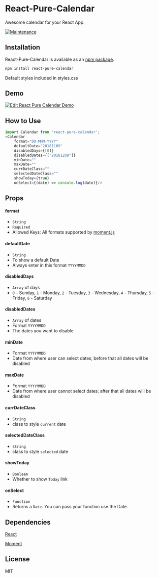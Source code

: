 # React-Pure-Calendar

Awesome calendar for your React App. 

[![Maintenance](https://img.shields.io/badge/Maintained%3F-yes-green.svg)](https://GitHub.com/peeyush-sahu/react-pure-calendar/graphs/commit-activity)

## Installation

React-Pure-Calendar is available as an [npm package](https://www.npmjs.org/package/react-pure-calendar).
```sh
npm install react-pure-calendar
```

Default styles included in styles.css

## Demo

[![Edit React Pure Calendar Demo](https://codesandbox.io/static/img/play-codesandbox.svg)](https://codesandbox.io/s/3qw6p387r5)

## How to Use

```javascript
import Calendar from 'react-pure-calendar';
<Calendar
    format="DD-MMM-YYYY"
    defaultDate="20181109"
    disabledDays={[0]}
    disabledDates={["20181208"]}
    minDate=""
    maxDate=""
    currDateClass=""
    selectedDateClass=""
    showToday={true}
    onSelect={(date) => console.log(date)}/>
```

## Props

#### format
 - `String`
 - `Required`
 - Allowed Keys: All formats supported by [moment.js](http://momentjs.com/docs/#/parsing/string-format/)
 
#### defaultDate
 - `String`
 - To show a default Date
 - Always enter in this format `YYYYMMDD`
 
#### disabledDays
 - `Array` of days
 - `0` - Sunday, `1` - Monday, `2` - Tuesday, `3` - Wednesday, `4` - Thursday, `5` - Friday, `6` - Saturday
 
#### disabledDates
 - `Array` of dates
 - Format `YYYYMMDD`
 - The dates you want to disable
 
#### minDate
 - Format `YYYYMMDD`
 - Date from where user can select dates; before that all dates will be disabled
 
#### maxDate
 - Format `YYYYMMDD`
 - Date from where user cannot select dates; after that all dates will be disabled
 
#### currDateClass
 - `String`
 - class to style `current` date
 
#### selectedDateClass
 - `String`
 - class to style `selected` date
 
#### showToday
 - `Boolean`
 - Whether to show `Today` link
 
#### onSelect
 - `Function`
 - Returns a `Date`. You can pass your function use the Date.

## Dependencies

[React](http://facebook.github.io/react/)

[Moment](https://github.com/moment/moment)

## License

MIT
